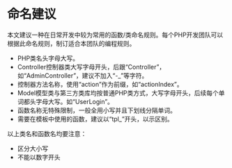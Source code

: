 # 命名建议

本文建议一种在日常开发中较为常用的函数/类命名规则。每个PHP开发团队可以根据此命名规则，制订适合本团队的编程规则。

- PHP类名头字母大写。
- Controller控制器类大写字母开头，后跟“Controller”，如“AdminController”，建议不加入“-_”等字符。
- 控制器方法名称，使用“action”作为前缀，如“actionIndex”。
- Model模型类与第三方类库均按普通PHP类方式，大写字母开头，后续每个单词都头字母大写。如“UserLogin”。
- 函数名称无特殊限制，一般全用小写并且下划线分隔单词。
- 需要在模板中使用的函数，建议以“tpl_”开头，以示区别。

以上类名和函数名均要注意：

- 区分大小写
- 不能以数字开头
